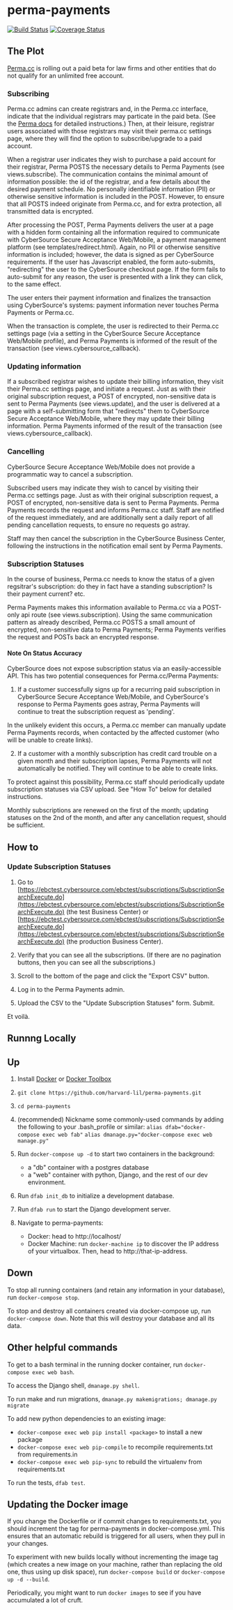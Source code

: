 # perma-payments

[![Build Status](https://travis-ci.org/harvard-lil/perma-payments.svg?branch=develop)](https://travis-ci.org/harvard-lil/perma-payments) [![Coverage Status](https://coveralls.io/repos/github/harvard-lil/perma-payments/badge.svg?branch=develop)](https://coveralls.io/github/harvard-lil/perma-payments?branch=develop)


## The Plot

[Perma.cc](https://github.com/harvard-lil/perma) is rolling out a paid beta for
law firms and other entities that do not qualify for an unlimited free account.


### Subscribing

Perma.cc admins can create registrars and, in the Perma.cc interface, indicate
that the individual registrars may particate in the paid beta. (See the
[Perma docs]() for detailed instructions.) Then, at their leisure, registrar
users associated with those registrars may visit their perma.cc settings page,
where they will find the option to subscribe/upgrade to a paid account.

When a registrar user indicates they wish to purchase a paid account for their
registrar, Perma POSTS the necessary details to Perma Payments (see
views.subscribe). The communication contains the minimal amount of information
possible: the id of the registrar, and a few details about the desired payment
schedule. No personally identifiable information (PII) or otherwise sensitive
information is included in the POST. However, to ensure that all POSTS indeed
originate from Perma.cc, and for extra protection, all transmitted data is
encrypted.

After processing the POST, Perma Payments delivers the user at a page
with a hidden form containing all the information required to communicate
with CyberSource Secure Acceptance Web/Mobile, a payment management platform
(see templates/redirect.html). Again, no PII or otherwise sensitive information
is included; however, the data is signed as per CyberSource requirements. If the
user has Javascript enabled, the form auto-submits, "redirecting" the user to the
CyberSource checkout page. If the form fails to auto-submit for any reason, the
user is presented with a link they can click, to the same effect.

The user enters their payment information and finalizes the transaction
using CyberSource's systems: payment information never touches Perma Payments or
Perma.cc.

When the transaction is complete, the user is redirected to their Perma.cc
settings page (via a setting in the CyberSource Secure Acceptance Web/Mobile
profile), and Perma Payments is informed of the result of the transaction
(see views.cybersource_callback).


### Updating information

If a subscribed registrar wishes to update their billing information,
they visit their Perma.cc settings page, and initiate a request. Just as
with their original subscription request, a POST of encrypted, non-sensitive
data is sent to Perma Payments (see views.update), and the user is delivered at
a page with a self-submitting form that "redirects" them to CyberSource Secure Acceptance Web/Mobile, where they may update their billing information. Perma
Payments informed of the result of the transaction (see views.cybersource_callback).


### Cancelling

CyberSource Secure Acceptance Web/Mobile does not provide a programmatic
way to cancel a subscription.

Subscribed users may indicate they wish to cancel by visiting their Perma.cc
settings page. Just as with their original subscription request, a POST of
encrypted, non-sensitive data is sent to Perma Payments. Perma Payments
records the request and informs Perma.cc staff. Staff are notified of
the request immediately, and are additionally sent a daily report of all
pending cancellation requests, to ensure no requests go astray.

Staff may then cancel the subscription in the CyberSource Business Center,
following the instructions in the notification email sent by Perma Payments.


### Subscription Statuses

In the course of business, Perma.cc needs to know the status of a given
regsitrar's subscription: do they in fact have a standing subscription?
Is their payment current? etc.

Perma Payments makes this information available to Perma.cc via a POST-only
api route (see views.subscription). Using the same communication pattern
as already described, Perma.cc POSTS a small amount of encrypted, non-sensitive
data to Perma Payments; Perma Payments verifies the request and POSTs back an
encrypted response.

#### Note On Status Accuracy

CyberSource does not expose subscription status via an easily-accessible
API. This has two potential consequences for Perma.cc/Perma Payments:

1. If a customer successfully signs up for a recurring paid subscription
in CyberSource Secure Acceptance Web/Mobile, and CyberSource's response
to Perma Payments goes astray, Perma Payments will continue to treat the
subscription request as 'pending'.

  In the unlikely evident this occurs, a Perma.cc member can manually
  update Perma Payments records, when contacted by the affected customer
  (who will be unable to create links).

2. If a customer with a monthly subscription has credit card trouble on
a given month and their subscription lapses, Perma Payments will not
automatically be notified. They will continue to be able to create links.

  To protect against this possibility, Perma.cc staff should periodically
  update subscription statuses via CSV upload. See "How To" below for
  detailed instructions.

  Monthly subscriptions are renewed on the first of the month; updating
  statuses on the 2nd of the month, and after any cancellation request,
  should be sufficient.


## How to

### Update Subscription Statuses

1) Go to [https://ebctest.cybersource.com/ebctest/subscriptions/SubscriptionSearchExecute.do](https://ebctest.cybersource.com/ebctest/subscriptions/SubscriptionSearchExecute.do) (the test Business Center) or [https://ebctest.cybersource.com/ebctest/subscriptions/SubscriptionSearchExecute.do](https://ebctest.cybersource.com/ebctest/subscriptions/SubscriptionSearchExecute.do) (the production Business Center).

2) Verify that you can see all the subscriptions. (If there are no pagination buttons, then you can see all the subscriptions.)

3) Scroll to the bottom of the page and click the "Export CSV" button.

4) Log in to the Perma Payments admin.

5) Upload the CSV to the "Update Subscription Statuses" form. Submit.

Et voilà.


Runnng Locally
--------------

## Up

1. Install [Docker](https://docs.docker.com/installation/) or [Docker Toolbox](https://www.docker.com/products/docker-toolbox)

2. `git clone https://github.com/harvard-lil/perma-payments.git`

3. `cd perma-payments`

4. (recommended) Nickname some commonly-used commands by adding the following to your .bash_profile or similar:
`alias dfab="docker-compose exec web fab"`
`alias dmanage.py="docker-compose exec web manage.py"`

5. Run `docker-compose up -d` to start two containers in the background:
    -  a "db" container with a postgres database
    -  a "web" container with python, Django, and the rest of our dev environment.

6. Run `dfab init_db` to initialize a development database.

7. Run `dfab run` to start the Django development server.

8. Navigate to perma-payments:
   -  Docker: head to http://localhost/
   -  Docker Machine: run `docker-machine ip` to discover the IP address of your virtualbox. Then, head to http://that-ip-address.


## Down

To stop all running containers (and retain any information in your database), run `docker-compose stop`.

To stop and destroy all containers created via docker-compose up, run `docker-compose down`. Note that this will destroy your database and all its data.


## Other helpful commands

To get to a bash terminal in the running docker container, run `docker-compose exec web bash`.

To access the Django shell, `dmanage.py shell`.

To run make and run migrations, `dmanage.py makemigrations; dmanage.py migrate`

To add new python dependencies to an existing image:
  - `docker-compose exec web pip install <package>` to install a new package
  - `docker-compose exec web pip-compile` to recompile requirements.txt from requirements.in
  - `docker-compose exec web pip-sync` to rebuild the virtualenv from requirements.txt

To run the tests, `dfab test`.


## Updating the Docker image

If you change the Dockerfile or if commit changes to requirements.txt,
you should increment the tag for perma-payments in docker-compose.yml.
This ensures that an automatic rebuild is triggered for all users, when
they pull in your changes.

To experiment with new builds locally without incrementing the image tag
(which creates a new image on your machine, rather than replacing the old
one, thus using up disk space), run `docker-compose build` or
`docker-compose up -d --build`.

Periodically, you might want to run `docker images` to see if you have
accumulated a lot of cruft.
